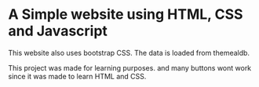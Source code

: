 # A Simple website using HTML, CSS and Javascript

This website also uses bootstrap CSS. The data is loaded from themealdb.

This project was made for learning purposes.
and many buttons wont work since it was made to learn HTML and CSS.
